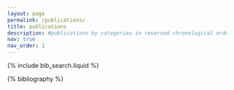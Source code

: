 ```yaml
---
layout: page
permalink: /publications/
title: publications
description: #publications by categories in reversed chronological order. generated by jekyll-scholar.
nav: true
nav_order: 1
---
```


<!-- _pages/publications.md -->

<!-- Bibsearch Feature -->

{% include bib_search.liquid %}

<div class="publications">

{% bibliography %}

</div>
